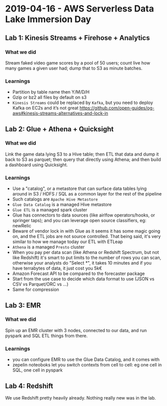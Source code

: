 # 2019-04-16 - AWS Serverless Data Lake Immersion Day

## Lab 1: Kinesis Streams + Firehose + Analytics

### What we did

Stream faked video game scores by a pool of 50 users; count live how many games a given user had; dump that to S3 as minute batches.

### Learnings

- Partition by table name then Y/M/D/H
- Gzip or bz2 all files by default on s3
- `Kinesis Streams` could be replaced by `Kafka`, but you need to deploy Kafka on EC2s and it’s not great https://github.com/open-guides/og-aws#kinesis-streams-alternatives-and-lock-in

## Lab 2: Glue + Athena + Quicksight

### What we did

Link the game data lying S3 to a Hive table; then ETL that data and dump it back to S3 as parquet; then query that directly using Athena; and then build a dashboard using Quicksight.

### Learnings

- Use a "catalog", or a metastore that can surface data tables lying around in S3 / HDFS / SQL as a common layer for the rest of the pipeline
- Such catalogs are `Apache Hive Metastore`
- `Glue Data Catalog` is a managed Hive metastore
- `Glue ETL` is a managed spark cluster
- Glue has connectors to data sources (like airlfow operators/hooks, or springer taps); and you can leverage open source classifiers, eg: newRelic
- Beware of vendor lock in with Glue as it seems it has some magic going on, and the ETL jobs are not source controlled. That being said, it's very similar to how we manage today our ETL with ETLeap
- `Athena` is a managed `Presto` cluster
- When you pay per data scan (like Athena or Redshift Spectrum, but not like Redshift) it's smart to put limits to the number of rows you can scan, otherwise your analysts do "Select \*", it takes 10 minutes and if you have terrabytes of data, it just cost you 5k€
- Amazon Forecast API to be compared to the forecaster package
- Start from the use case to decide which data format to use (JSON vs CSV vs Parquet/ORC vs …)
- Same for compression

## Lab 3: EMR

### What we did

Spin up an EMR cluster with 3 nodes, connected to our data, and run pyspark and SQL ETL things from there.

### Learnings

- you can configure EMR to use the Glue Data Catalog, and it comes with
- zepelin noteoboks let you switch contexts from cell to cell: eg one cell in SQL, one cell in pyspark

## Lab 4: Redshift

We use Redshift pretty heavily already. Nothing really new was in the lab.
